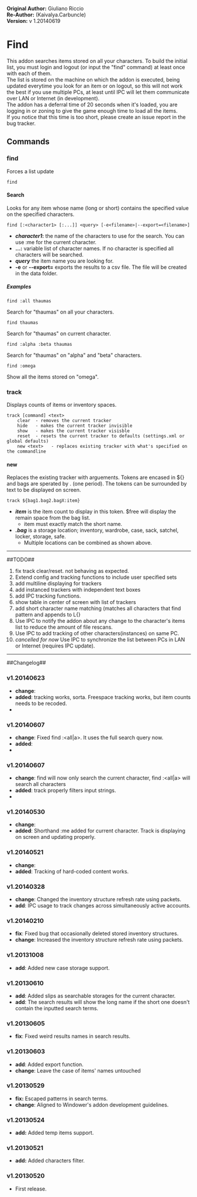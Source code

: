 **Original Author:** Giuliano Riccio  
**Re-Author:** (Kaivalya.Carbuncle)  
**Version:** v 1.20140619   

# Find #

This addon searches items stored on all your characters. To build the initial list, you must login and logout (or input the "find" command) at least once with each of them.  
The list is stored on the machine on which the addon is executed, being updated everytime you look for an item or on logout, so this will not work the best if you use multiple PCs, at least until IPC will let them communicate over LAN or Internet (in development).  
The addon has a deferral time of 20 seconds when it's loaded, you are logging in or zoning to give the game enough time to load all the items.  
If you notice that this time is too short, please create an issue report in the bug tracker.

## Commands ##
### find ###
Forces a list update

```
find
```

#### Search ####
Looks for any item whose name (long or short) contains the specified value on the specified characters.

```
find [:<character1> [:...]] <query> [-e<filename>|--export=<filename>]
```
* **_character1_:** the name of the characters to use for the search. You can use :me for the current character.
* **...:** variable list of character names. If no character is specified all characters will be searched.
* **_query_** the item name you are looking for.
* **-e<filename>** or **--export=<filename>** exports the results to a csv file. The file will be created in the data folder.

##### Examples #####
```
find :all thaumas
```
Search for "thaumas" on all your characters.

```
find thaumas
```
Search for "thaumas" on current character.

```
find :alpha :beta thaumas
```
Search for "thaumas" on "alpha" and "beta" characters.

```
find :omega
```
Show all the items stored on "omega".

### track ###
Displays counts of items or inventory spaces.

```
track [command] <text>
	clear  - removes the current tracker
	hide   - makes the current tracker invisible
	show   - makes the current tracker visisble
	reset  - resets the current tracker to defaults (settings.xml or global defaults)
	new <text>   - replaces existing tracker with what's specified on the commandline
```

#### new ####
Replaces the existing tracker with arguements. Tokens are encased in ${} and bags are sperated by . (one period). 
The tokens can be surrounded by text to be displayed on screen.

```
track ${bag1.bag2.bagX:item}
```

* **_item_** is the item count to display in this token.  $free will display the remain space from the bag list.
	* item must exactly match the short name.
* **_.bag_** is a storage location; inventory, wardrobe, case, sack, satchel, locker, storage, safe.
	* Multiple locations can be combined as shown above.

----

##TODO##
1. fix track clear/reset. not behaving as expected.
2. Extend config and tracking functions to include user specified sets
3. add multiline displaying for trackers
3. add instanced trackers with independent text boxes
4. add IPC tracking functions.
4. show table in center of screen with list of trackers
5. add short character name matching (matches all characters that find pattern and appends to L{}
6. Use IPC to notify the addon about any change to the character's items list to reduce the amount of file rescans.
7. Use IPC to add tracking of other characters(instances) on same PC.
7. *cancelled for now* Use IPC to synchronize the list between PCs in LAN or Internet (requires IPC update).

----

##Changelog##
### v1.20140623 ###
* **change**:  
* **added**: tracking works, sorta.  Freespace tracking works, but item counts needs to be recoded.  
* 
### v1.20140607 ###
* **change**: Fixed find :<all|a>. It uses the full search query now. 
* **added**:
* 
### v1.20140607 ###
* **change**: find <item> will now only search the current character, find :<all|a> will search all characters 
* **added**: track properly filters input strings.
* 
### v1.20140530 ###
* **change**: 
* **added**: Shorthand :me added for current character.  Track is displaying on screen and updating properly.

### v1.20140521 ###
* **change**: 
* **added**: Tracking of hard-coded content works.

### v1.20140328 ###
* **change**: Changed the inventory structure refresh rate using packets.
* **add**: IPC usage to track changes across simultaneously active accounts.

### v1.20140210 ###
* **fix**: Fixed bug that occasionally deleted stored inventory structures.
* **change**: Increased the inventory structure refresh rate using packets.

### v1.20131008 ###
* **add**: Added new case storage support.

### v1.20130610 ###
* **add**: Added slips as searchable storages for the current character.
* **add**: The search results will show the long name if the short one doesn't contain the inputted search terms.

### v1.20130605 ###
* **fix**: Fixed weird results names in search results.

### v1.20130603 ###
* **add**: Added export function.
* **change**: Leave the case of items' names untouched

### v1.20130529 ###
* **fix:** Escaped patterns in search terms.
* **change**: Aligned to Windower's addon development guidelines.

### v1.20130524 ###
* **add:** Added temp items support.

### v1.20130521 ###
* **add:** Added characters filter.

### v1.20130520 ###
* First release.
